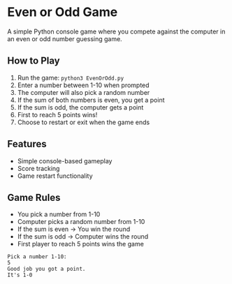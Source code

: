 # Even or Odd Game

A simple Python console game where you compete against the computer in an even or odd number guessing game.

## How to Play

1. Run the game: `python3 EvenOrOdd.py`
2. Enter a number between 1-10 when prompted
3. The computer will also pick a random number
4. If the sum of both numbers is even, you get a point
5. If the sum is odd, the computer gets a point
6. First to reach 5 points wins!
7. Choose to restart or exit when the game ends

## Features

- Simple console-based gameplay
- Score tracking
- Game restart functionality

## Game Rules

- You pick a number from 1-10
- Computer picks a random number from 1-10
- If the sum is even → You win the round
- If the sum is odd → Computer wins the round
- First player to reach 5 points wins the game

```
Pick a number 1-10:
5
Good job you got a point.
It's 1-0
```
